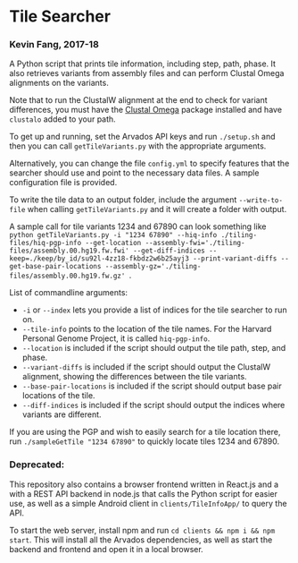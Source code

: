 # Tile Searcher
### Kevin Fang, 2017-18
A Python script that prints tile information, including step, path, phase. It also retrieves variants from assembly files and can perform Clustal Omega alignments on the variants.

Note that to run the ClustalW alignment at the end to check for variant differences, you must have the [Clustal Omega](www.clustal.org/omega) package installed and have `clustalo` added to your path.

To get up and running, set the Arvados API keys and run `./setup.sh` and then you can call `getTileVariants.py` with the appropriate arguments. 

Alternatively, you can change the file `config.yml` to specify features that the searcher should use and point to the necessary data files. A sample configuration file is provided.

To write the tile data to an output folder, include the argument `--write-to-file` when calling `getTileVariants.py` and it will create a folder with output.

A sample call for tile variants 1234 and 67890 can look something like `python getTileVariants.py -i "1234 67890" --hiq-info ./tiling-files/hiq-pgp-info --get-location --assembly-fwi='./tiling-files/assembly.00.hg19.fw.fwi' --get-diff-indices --keep=./keep/by_id/su92l-4zz18-fkbdz2w6b25ayj3 --print-variant-diffs --get-base-pair-locations --assembly-gz='./tiling-files/assembly.00.hg19.fw.gz'
`. 

List of commandline arguments:  
- `-i` or `--index` lets you provide a list of indices for the tile searcher to run on.  
- `--tile-info` points to the location of the tile names. For the Harvard Personal Genome Project, it is called `hiq-pgp-info`.  
- `--location` is included if the script should output the tile path, step, and phase.  
- `--variant-diffs` is included if the script should output the ClustalW alignment, showing the differences between the tile variants.  
- `--base-pair-locations` is included if the script should output base pair locations of the tile.  
- `--diff-indices` is included if the script should output the indices where variants are different.  

If you are using the PGP and wish to easily search for a tile location there, run `./sampleGetTile "1234 67890"` to quickly locate tiles 1234 and 67890.

### Deprecated:

This repository also contains a browser frontend written in React.js and a with a REST API backend in node.js that calls the Python script for easier use, as well as a simple Android client in `clients/TileInfoApp/` to query the API.

To start the web server, install npm and run `cd clients && npm i && npm start`. This will install all the Arvados dependencies, as well as start the backend and frontend and open it in a local browser.
